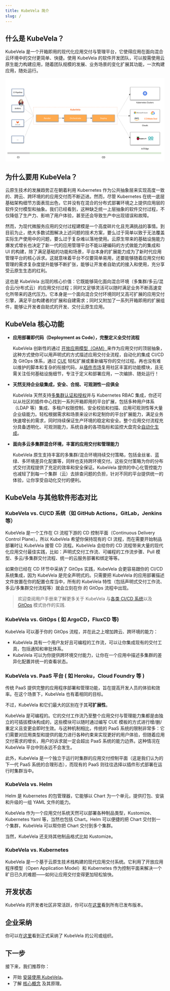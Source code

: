```yaml
---
title: KubeVela 简介
slug: /
---
```


## 什么是 KubeVela？

KubeVela 是一个开箱即用的现代化应用交付与管理平台，它使得应用在面向混合云环境中的交付更简单、快捷。使用 KubeVela 的软件开发团队，可以按需使用云原生能力构建应用，随着团队规模的发展、业务场景的变化扩展其功能，一次构建应用，随处运行。

![](../resources/what-is-kubevela.png)


## 为什么要用 KubeVela？

云原生技术的发展趋势正在朝着利用 Kubernetes 作为公共抽象层来实现高度一致的、跨云、跨环境的的应用交付而不断迈进。然而，尽管 Kubernetes 在统一底层基础架构细节方面表现出色，它并没有在混合的分布式部署环境之上提供应用层的软件交付模型和抽象。我们已经看到，这种缺乏统一上层抽象的软件交付过程，不仅降低了生产力、影响了用户体验，甚至还会导致生产中出现错误和故障。

然而，为现代微服务应用的交付过程建模是一个高度碎片化且充满挑战的事情。到目前为止，绝大多数试图解决上述问题的技术方案，要么过于简单以致于无法覆盖实际生产使用中的问题，要么过于复杂难以落地使用。云原生带来的基础设施能力爆发式增长也决定了新一代的应用管理平台不能以硬编码的方式做能力的集成和 UI 的构建，除了满足基础的功能和场景，平台本身的扩展能力成为了新时代应用管理平台的核心诉求。这就意味着平台不仅要简单易用，还要能够随着应用交付和管理的需求复杂度提升能够不断扩张，能够让开发者自助式的接入和使用，充分享受云原生生态的红利。

这也是 KubeVela 出现的核心价值：它既能够简化面向混合环境（多集群/多云/混合云/分布式云）的应用交付过程；同时又足够灵活可以随时满足业务不断高速变化所带来的迭代压力。它本身是一个面向混合交付环境同时又高可扩展的应用交付引擎，满足平台构建者的扩展和自建需求；同时又附加了一系列开箱即用的扩展组件，能够让开发者自助式的开发、交付云原生应用。


## KubeVela 核心功能

- **应用部署即代码（Deployment as Code），完整定义全交付流程**

    KubeVela 创新性的通过 [开放应用模型（OAM）](https://oam.dev/)来作为应用交付的顶层抽象，这种方式使你可以用声明式的方式描述应用交付全流程，自动化的集成 CI/CD 及 GitOps 体系，通过 [CUE](https://cuelang.org/) 轻松扩展或重新编写你的交付过程。再也没有难以维护的脚本和复杂的衔接代码，从[插件市场](./reference/addons/overview)复用社区丰富的功能模块，且无需关注任何基础设施细节，专注于定义和部署应用，一次编排、随处运行！
    
- **天然支持企业级集成，安全、合规、可观测性一应俱全** 

    KubeVela 天然支持[多集群认证和授权](./platform-engineers/auth/advance)并与 Kubernetes RBAC 集成，你还可以从社区的插件中心找到一系列开箱即用的平台扩展，包括多种用户体系（LDAP 等）集成、多租户权限控制、安全校验和扫描、应用可观测性等大量企业级能力。轻松根据需求和场景来设计和定制你的平台扩展能力，满足业务快速增长的需求，同时持续保证生产环境的稳定和安全。整个应用交付流程充分具备透明化、可观测能力，系统自身的各项指标和监控大盘完全[自动化生成](./platform-engineers/operations/observability)。
 
- **面向多云多集群混合环境，丰富的应用交付和管理能力** 

    KubeVela 原生支持丰富的多集群/混合环境持续交付策略，包括金丝雀、蓝绿、多环境差异化配置等，同样也支持跨环境交付。这些交付策略为你的分布式交付流程提供了充足的效率和安全保证。KubeVela 提供的中心化管控能力也减轻了到每一个集群（云）去排查问题的负担，针对不同的平台提供统一的体验，让你享受自动化交付的便利。


## KubeVela 与其他软件形态对比

### KubeVela vs. CI/CD 系统（如 GitHub Actions，GitLab，Jenkins 等）

KubeVela 是一个工作在 CI 流程下游的 CD 控制平面（Continuous Delivery Control Plane）。所以 KubeVela 希望你保持现有的 CI 流程，而在需要开始制品部署时让 KubeVela 接管 CD 流程。KubeVela 会给你的 CD 流程带来大量的现代化应用交付最佳实践，比如：声明式交付工作流、可编程的工作流步骤、Pull 模型、多云/多集群交付流程、统一的云服务部署和绑定等等。

如果你已经在 CD 环节中采纳了 GitOps 实践，KubeVela 会更容易跟你的 CI/CD 系统集成，因为 KubeVela 是完全声明式的。只需要把 KubeVela 的应用部署描述文件放置在你的配置仓库当中，所有的 KubeVela 特性（包括声明式交付工作流、多云/多集群交付流程等）就会立刻在你 的 GitOps 流程中出现。

> 欢迎查阅用户手册来了解更多关于 KubeVela 与[各类 CI/CD 系统](./tutorials/jenkins)以及 [GitOps](./case-studies/gitops) 模式协作的实践.

### KubeVela vs. GitOps ( 如 ArgoCD，FluxCD 等)

KubeVela 可以基于你的 GitOps 流程，并在此之上增加跨云、跨环境的能力：

* KubeVela 具有一个用户友好且可编程的工作流，可以让你集成现有的交付工具，包括通知和审批体系。
* KubeVela 可以为你提供跨环境交付能力，让你在一个应用中描述多集群的差异化配置并统一的查看状态。

### KubeVela vs. PaaS 平台 ( 如 Heroku，Cloud Foundry 等 )

传统 PaaS 提供完整的应用程序部署和管理功能，旨在提高开发人员的体验和效率。在这个场景下，KubeVela 也有着相同的目标。

不过，KubeVela 和它们最大的区别在于其**可扩展性**。

KubeVela 是可编程的。它的交付工作流乃至整个应用交付与管理能力集都是由独立的可插拔模块构成的，这些模块可以随时通过编写 CUE 模板的方式进行增/删/重定义且变更会即时生效。与这种机制相比，传统的 PaaS 系统的限制非常多：它们需要对应用类型和提供的能力进行各种约束来实现更好的用户体验，但随着应用交付需求的增长，用户的诉求就一定会超出 PaaS 系统的能力边界。这种情况在 KubeVela 平台中则永远不会发生。

此外，KubeVela 是一个独立于运行时集群的应用交付控制平面（这是我们认为的下一代 PaaS 系统的合理形态），而现有的 PaaS 则往往选择以插件形式部署在运行时集群当中。

### KubeVela vs. Helm

Helm 是 Kubernetes 的包管理器，它能够以 Chart 为一个单元，提供打包、安装和升级的一组 YAML 文件的能力。

KubeVela 作为一个应用交付系统天然可以部署各种制品类型，Kustomize、Kubernetes Yaml 等，当然也包括 Chart。Helm 可以便捷的把 Chart 交付到一个集群，KubeVela 可以帮你把 Chart 交付到多个集群。

当然，KubeVela 还支持其他制品格式比如 Kustomize。

### KubeVela vs. Kubernetes

KubeVela 是一个基于云原生技术栈构建的现代应用交付系统。它利用了开放应用程序模型（Open Application Model）和 Kubernetes 作为控制平面来解决一个旷日已久的难题——如何让应用交付变得更加轻松愉快。

## 开发状态

KubeVela 的开发者社区非常活跃，你可以在[这里](https://github.com/kubevela/kubevela/releases)看到所有已发布版本。

## 企业采纳

你可以在[这里](https://github.com/kubevela/community/blob/main/ADOPTERS.md)看到正式采纳了 KubeVela 的公司或组织。

## 下一步

接下来，我们推荐你：

- 开始 [安装使用 KubeVela](./install)。
- 了解 [核心概念](./getting-started/core-concept) 及其原理。
